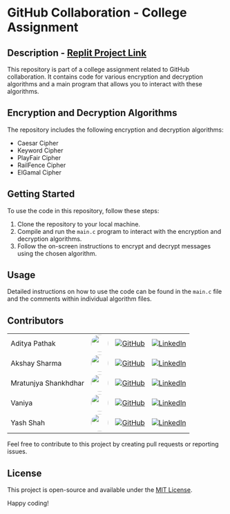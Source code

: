 # GitHub Collaboration - College Assignment

## Description - [Replit Project Link](https://replit.com/@code-yash/CipherTechniques)

This repository is part of a college assignment related to GitHub collaboration. It contains code for various encryption and decryption algorithms and a main program that allows you to interact with these algorithms.

## Encryption and Decryption Algorithms

The repository includes the following encryption and decryption algorithms:

- Caesar Cipher
- Keyword Cipher
- PlayFair Cipher
- RailFence Cipher
- ElGamal Cipher

## Getting Started

To use the code in this repository, follow these steps:

1. Clone the repository to your local machine.
2. Compile and run the `main.c` program to interact with the encryption and decryption algorithms.
3. Follow the on-screen instructions to encrypt and decrypt messages using the chosen algorithm.

## Usage

Detailed instructions on how to use the code can be found in the `main.c` file and the comments within individual algorithm files.

## Contributors

|                      |                                                                                                                  |                                                                                                    |                                                                                                                            |
| -------------------- | ---------------------------------------------------------------------------------------------------------------- | -------------------------------------------------------------------------------------------------- | -------------------------------------------------------------------------------------------------------------------------- |
| Aditya Pathak        | <img src="https://github.com/paditya99.png" width="40" height="40" style="border-radius: 50%; display: block;">  | [![GitHub](https://img.shields.io/badge/GitHub-%40paditya99-blue)](https://github.com/paditya99)   | [![LinkedIn](https://img.shields.io/badge/LinkedIn-Aditya%20Pathak-blue)](https://www.linkedin.com/in/adityapathak-nitrr)  |
| Akshay Sharma        | <img src="https://github.com/akshay2742.png" width="40" height="40" style="border-radius: 50%; display: block;"> | [![GitHub](https://img.shields.io/badge/GitHub-%40akshay2742-blue)](https://github.com/akshay2742) | [![LinkedIn](https://img.shields.io/badge/LinkedIn-Akshay%20Sharma-blue)](https://www.linkedin.com/in/akshaysharma274)     |
| Mratunjya Shankhdhar | <img src="https://github.com/mratunjya.png" width="40" height="40" style="border-radius: 50%; display: block;">  | [![GitHub](https://img.shields.io/badge/GitHub-%40mratunjya-blue)](https://github.com/mratunjya)   | [![LinkedIn](https://img.shields.io/badge/LinkedIn-Mratunjya%20Shankhdhar-blue)](https://www.linkedin.com/in/mratunjya)    |
| Vaniya               | <img src="https://github.com/vaniya23.png" width="40" height="40" style="border-radius: 50%; display: block;">   | [![GitHub](https://img.shields.io/badge/GitHub-%40vaniya23-blue)](https://github.com/vaniya23)     | [![LinkedIn](https://img.shields.io/badge/LinkedIn-Vaniya%20Goel-blue)](https://www.linkedin.com/in/vaniya-goel-5228a221a) |
| Yash Shah            | <img src="https://github.com/code-yash.png" width="40" height="40" style="border-radius: 50%; display: block;">  | [![GitHub](https://img.shields.io/badge/GitHub-%40code--yash-blue)](https://github.com/code-yash)  | [![LinkedIn](https://img.shields.io/badge/LinkedIn-Connect%20Yash-blue)](https://www.linkedin.com/in/connect-yash)         |

Feel free to contribute to this project by creating pull requests or reporting issues.

## License

This project is open-source and available under the [MIT License](LICENSE).

Happy coding!

